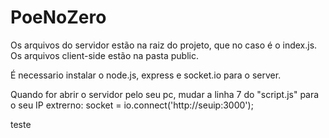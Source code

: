 # PoeNoZero

Os arquivos do servidor estão na raiz do projeto, que no caso é o index.js.
Os arquivos client-side estão na pasta public.

É necessario instalar o node.js, express e socket.io para o server.

Quando for abrir o servidor pelo seu pc, mudar a linha 7 do "script.js" para o seu IP extrerno: socket = io.connect('http://seuip:3000');

teste
